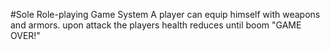 #Sole Role-playing Game System
A player can equip himself with weapons and armors.
upon attack the players health reduces until boom "GAME OVER!"
